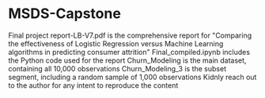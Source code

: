 # MSDS-Capstone 
Final project report-LB-V7.pdf is the comprehensive report for "Comparing the effectiveness of Logistic Regression 
versus Machine Learning algorithms in predicting consumer attrition"
Final_compiled.ipynb includes the Python code used for the report
Churn_Modeling is the main dataset, containing all 10,000 observations
Churn_Modeling_3 is the subset segment, including a random sample of 1,000 observations 
Kidnly reach out to the author for any intent to reproduce the content

